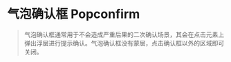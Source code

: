 <!--
 * @Author: Quarter
 * @Date: 2022-01-11 02:29:31
 * @LastEditTime: 2022-01-11 05:40:01
 * @LastEditors: Quarter
 * @Description: 气泡确认框说明文档
 * @FilePath: /t-ui-kit/packages/Popconfirm/docs/README.md
-->

# 气泡确认框 Popconfirm

> 气泡确认框通常用于不会造成严重后果的二次确认场景，其会在点击元素上弹出浮层进行提示确认。气泡确认框没有蒙层，点击确认框以外的区域即可关闭。

